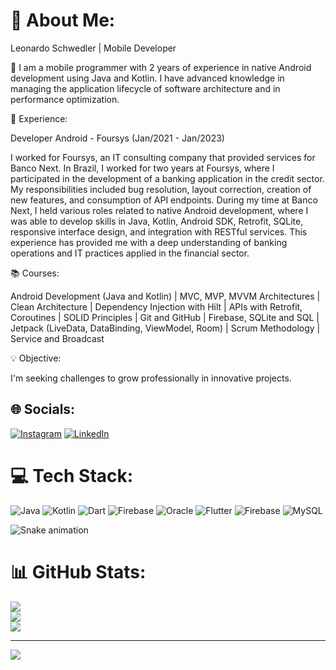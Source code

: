 # 💫 About Me:
Leonardo Schwedler | Mobile Developer<br>

📱 I am a mobile programmer with 2 years of experience in native Android development using Java and Kotlin. I have advanced knowledge in managing the application lifecycle of software architecture and in performance optimization.

💼 Experience:

Developer Android - Foursys (Jan/2021 - Jan/2023)

I worked for Foursys, an IT consulting company that provided services for Banco Next. In Brazil, I worked for two years at Foursys, where I participated in the development of a banking application in the credit sector. My responsibilities included bug resolution, layout correction, creation of new features, and consumption of API endpoints. During my time at Banco Next, I held various roles related to native Android development, where I was able to develop skills in Java, Kotlin, Android SDK, Retrofit, SQLite, responsive interface design, and integration with RESTful services. This experience has provided me with a deep understanding of banking operations and IT practices applied in the financial sector.

📚 Courses:

Android Development (Java and Kotlin)
| MVC, MVP, MVVM Architectures
| Clean Architecture
| Dependency Injection with Hilt
| APIs with Retrofit, Coroutines
| SOLID Principles
| Git and GitHub
| Firebase, SQLite and SQL
| Jetpack (LiveData, DataBinding, ViewModel, Room)
| Scrum Methodology
| Service and Broadcast

💡 Objective:

I'm seeking challenges to grow professionally in innovative projects.

## 🌐 Socials:
[![Instagram](https://img.shields.io/badge/Instagram-%23E4405F.svg?logo=Instagram&logoColor=white)](https://www.instagram.com/developer_ls/) [![LinkedIn](https://img.shields.io/badge/LinkedIn-%230077B5.svg?logo=linkedin&logoColor=white)](https://www.linkedin.com/in/leonardo-schwedler-4761001a3/) 

# 💻 Tech Stack:
![Java](https://img.shields.io/badge/java-%23ED8B00.svg?style=for-the-badge&logo=openjdk&logoColor=white) ![Kotlin](https://img.shields.io/badge/kotlin-%237F52FF.svg?style=for-the-badge&logo=kotlin&logoColor=white) ![Dart](https://img.shields.io/badge/dart-%230175C2.svg?style=for-the-badge&logo=dart&logoColor=white) ![Firebase](https://img.shields.io/badge/firebase-%23039BE5.svg?style=for-the-badge&logo=firebase) ![Oracle](https://img.shields.io/badge/Oracle-F80000?style=for-the-badge&logo=oracle&logoColor=white) ![Flutter](https://img.shields.io/badge/Flutter-%2302569B.svg?style=for-the-badge&logo=Flutter&logoColor=white) ![Firebase](https://img.shields.io/badge/Firebase-039BE5?style=for-the-badge&logo=Firebase&logoColor=white) ![MySQL](https://img.shields.io/badge/mysql-%2300000f.svg?style=for-the-badge&logo=mysql&logoColor=white) 

![Snake animation](https://github.com/leehxd/leehxd/blob/output/github-contribution-grid-snake.svg)

# 📊 GitHub Stats:
![](https://github-readme-stats.vercel.app/api?username=leoschwedler&theme=radical&hide_border=false&include_all_commits=true&count_private=false)<br/>
![](https://github-readme-streak-stats.herokuapp.com/?user=leoschwedler&theme=radical&hide_border=false)<br/>
![](https://github-readme-stats.vercel.app/api/top-langs/?username=leoschwedler&theme=radical&hide_border=false&include_all_commits=true&count_private=false&layout=compact)

---
[![](https://visitcount.itsvg.in/api?id=leoschwedler&icon=0&color=0)](https://visitcount.itsvg.in)

<!-- Proudly created with GPRM ( https://gprm.itsvg.in ) -->
